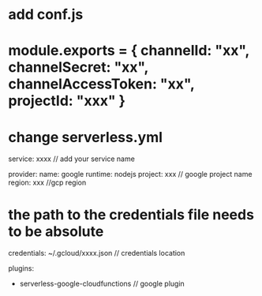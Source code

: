 add conf.js
=====
module.exports = {
    channelId: "xx",
    channelSecret: "xx",
    channelAccessToken: "xx",
    projectId: "xxx"
}
====
change serverless.yml
====
service: xxxx // add your service name

provider:
  name: google
  runtime: nodejs
  project: xxx // google project name
  region: xxx //gcp region
  # the path to the credentials file needs to be absolute
  credentials: ~/.gcloud/xxxx.json // credentials location

plugins:
  - serverless-google-cloudfunctions // google plugin